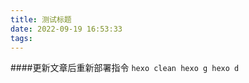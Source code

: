 ```yaml
---
title: 测试标题
date: 2022-09-19 16:53:33
tags:
---
```

####更新文章后重新部署指令 
`
hexo clean
 hexo g
 hexo d
`
